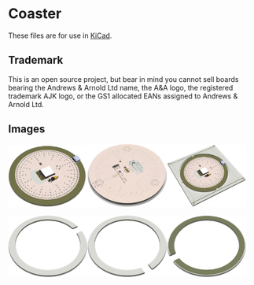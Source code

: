 # Coaster

These files are for use in [KiCad](https://www.kicad.org).

## Trademark

This is an open source project, but bear in mind you cannot sell boards bearing the Andrews & Arnold Ltd name, the A&A logo, the registered trademark AJK logo, or the GS1 allocated EANs assigned to Andrews & Arnold Ltd.

## Images

<img src='Coaster.png' width=32%><img src='Coaster-bottom.png' width=32%><img src='Coaster-panel.png' width=32%>

<img src='Spacer.png' width=32%><img src='Spacer-90.png' width=32%><img src='Spacer-bottom.png' width=32%>
